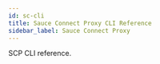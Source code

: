 ```yaml
---
id: sc-cli
title: Sauce Connect Proxy CLI Reference
sidebar_label: Sauce Connect Proxy
---
```


SCP CLI reference.